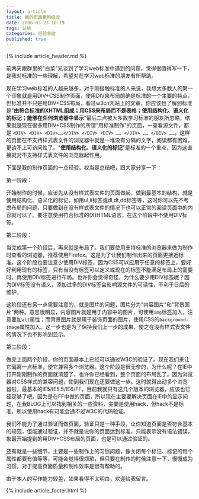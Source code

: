 ```yaml
---
layout: article
title: 我的页面重构经验
date: 2006-03-23 10:19
tags: 总结
categories: 经验总结
published: true
---
```


{% include  article_header.md %}

前两天跟群里的"白菜"兄谈到了学习web标准中遇到的问题，觉得很值得写一下，是我对标准的一些理解，希望对在学习web标准的朋友有所帮助。

现在学习web标准的人越来越多，对于刚接触标准的人来说，我想大多数人的第一个印象就是用DIV+CSS制作页面，使用DIV来布局的确是标准的一个主要的特点，但标准并不只是用DIV+CSS布局，看过w3cn网站上的文章，你应该也了解到标准是"**由符合标准的XHTML组成；用CSS来布局而不是表格；使用结构化、语义化的标记；能够在任何浏览器中显示**"最后二点被大多数学习标准的朋友所忽略，结果就是现在很多用DIV+CSS制作的所谓"用标准制作"的页面，一查看源文件，都是 `<DIV> <DIV> <DIV>……</DIV> </DIV> <DIV> …… </DIV> …… </DIV> ……`，这样的页面在不支持样式表文件的浏览器中就是一堆没有分隔的文字，阅读都有困难，更谈不上可访问性了。"**使用结构化、语义化的标记**"是标准的一个重点，因为这直接就对不支持样式表文件的浏览器起作用。

下面是我的制作页面的一点经验，权当是总结吧，跟大家分享一下：

第一阶段：

开始制作的时候，应该先从没有样式表文件的页面做起，做到最基本的结构，就是使用结构化、语义化的标记，如用ul,li标签或dl,dt,dd标签等，这时你可以先不考虑布局的问题，只要做到在没有样式表文件的情况下也可以正常的阅读页面中的内容就可以了。要注意使用符合标准的(X)HTML语言，在这个阶段中不使用DIV标签。

第二阶段：

当完成第一个阶段后，再来就是布局了。我们要使用支持标准的浏览器来做为制作时查看的浏览器，推荐使用Firefox。这是为了让我们制作出来的页面更接近标准。这个阶段也要注意少使用DIV标签，因为CSS可以应用于任意的标签上，要好好利用现有的标签，只有当没有标签可以定义或现在的标签不能满足布局上的需要时，再使用DIV标签进行布局。也许你会觉得奇怪，为什么要少用DIV标签呢？因为DIV标签没有语义，添加过多的DIV标签会影响源文件的可读性，不利于日后的维护。

这阶段还有另一点需要注意的，就是图片的问题，图片分为"内容图片"和"背景图片"两种。意思很明显，内容图片就是用于内容中的图片，可使用`img`标签加入，注意要加`alt`属性；而背景图片就是用于装饰页面的图片，使用CSS的`background-image`属性加入。这一步也是为了保持我们上一步的成果，使之在没有样式表文件的情况下也不影响到显示。

第三阶段：

做完上面两个阶段，你的页面基本上已经可以通过W3C的验证了。现在我们来让它偏离一点标准，使它兼容多个浏览器。这个阶段是很无奈的，为什么呢？在IE中打开刚刚制作的页面就清楚了，也许你已经看到，整个页面的布局乱了。因为浏览器对CSS样式的兼容问题，使到我们现在还要做这一步。这时就得出动多个浏览器啦，最基本的IE5/IE5.5/IE6/FF，目前我就只有这几个版本的浏览器，应该也已经足够了吧。因为是在FF中做的页面，所以现在主要要解决页面在IE中的显示问题，在我BLOG上可以找到相关的一些资料，主要是使用hack，但hack不是标准，所以使用hack有可能会通不过W3C的代码验证。

我们不能为了通过验证而做页面，验证只是一种手段，让你知道页面是否符合基本的规范，但能通过验证，并不就是说你的页面达到标准，只能表示没有语法错误，象最开始提到的用DIV+CSS布局的页面，也是可以通过验证的。

还有就是一些细节，主要是一些制作上的习惯问题，像关闭每个标记、标记的每个属性都要有值等等，可能会觉得很烦琐，但只要在制作的时候注意一下，慢慢成为习惯，对于提高页面质量和制作效率是很有帮助的。

由于本人的写作能力较差，如果看得不太明白，欢迎给我留言。

{% include  article_footer.html %}